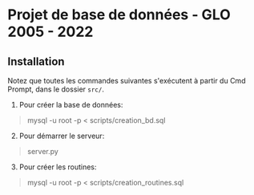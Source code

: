 # Projet de base de données - GLO 2005 - 2022

## Installation

Notez que toutes les commandes suivantes s'exécutent à partir du Cmd Prompt, dans le dossier ```src/```.

1. Pour créer la base de données:
> mysql -u root -p < scripts/creation_bd.sql <br />

2. Pour démarrer le serveur:
> server.py <br />


3. Pour créer les routines:
> mysql -u root -p < scripts/creation_routines.sql <br />
